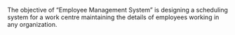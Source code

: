 The objective of “Employee Management System” is designing a scheduling system for a work centre maintaining the details of employees working in any organization. 
